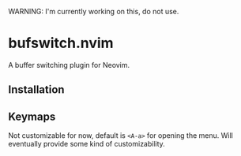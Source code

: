 WARNING: I'm currently working on this, do not use.

# bufswitch.nvim
A buffer switching plugin for Neovim.

## Installation

## Keymaps
Not customizable for now, default is `<A-a>` for opening the menu. Will eventually provide some kind of customizability.
